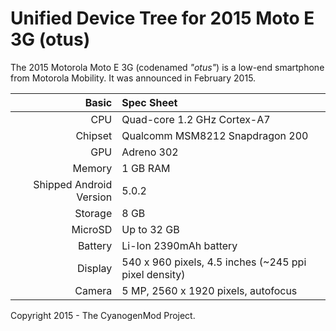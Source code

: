 Unified Device Tree for 2015 Moto E 3G (otus)
===========================================

The 2015 Motorola Moto E 3G (codenamed _"otus"_) is a low-end smartphone from Motorola Mobility. It was announced in February 2015.

Basic   | Spec Sheet
-------:|:-------------------------
CPU     | Quad-core 1.2 GHz Cortex-A7
Chipset | Qualcomm MSM8212 Snapdragon 200
GPU     | Adreno 302
Memory  | 1 GB RAM
Shipped Android Version | 5.0.2
Storage | 8 GB
MicroSD | Up to 32 GB
Battery | Li-Ion 2390mAh battery
Display | 540 x 960 pixels, 4.5 inches (~245 ppi pixel density)
Camera  | 5 MP, 2560 x 1920 pixels, autofocus

Copyright 2015 - The CyanogenMod Project.
